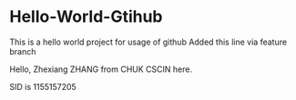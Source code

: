 # Hello-World-Gtihub
This is a hello world project for usage of github
Added this line via feature branch

Hello, Zhexiang ZHANG from CHUK CSCIN here.

SID is 1155157205
